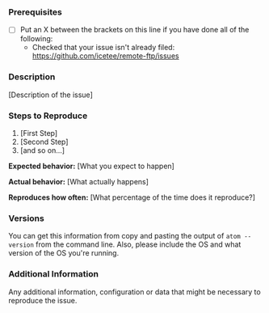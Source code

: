 ### Prerequisites

* [ ] Put an X between the brackets on this line if you have done all of the following:
    * Checked that your issue isn't already filed: https://github.com/icetee/remote-ftp/issues

### Description

[Description of the issue]

### Steps to Reproduce

1. [First Step]
2. [Second Step]
3. [and so on...]

**Expected behavior:** [What you expect to happen]

**Actual behavior:** [What actually happens]

**Reproduces how often:** [What percentage of the time does it reproduce?]

### Versions

You can get this information from copy and pasting the output of `atom --version` from the command line. Also, please include the OS and what version of the OS you're running.

### Additional Information

Any additional information, configuration or data that might be necessary to reproduce the issue.
